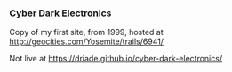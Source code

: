 ### Cyber Dark Electronics

Copy of my first site, from 1999, hosted at http://geocities.com/Yosemite/trails/6941/

Not live at https://driade.github.io/cyber-dark-electronics/
